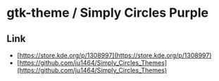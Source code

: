

# gtk-theme / Simply Circles Purple


## Link

* [https://store.kde.org/p/1308997](https://store.kde.org/p/1308997)
* [https://github.com/ju1464/Simply_Circles_Themes](https://github.com/ju1464/Simply_Circles_Themes)

